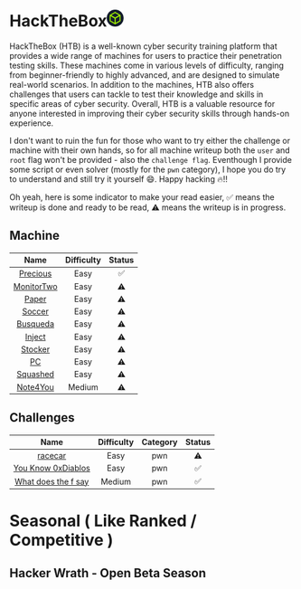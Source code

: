 <h1>HackTheBox<a href=https://www.hackthebox.com/><img src="htb-logo.png" width=30px></a></h1>

HackTheBox (HTB) is a well-known cyber security training platform that provides a wide range of machines for users to practice their penetration testing skills. These machines come in various levels of difficulty, ranging from beginner-friendly to highly advanced, and are designed to simulate real-world scenarios. In addition to the machines, HTB also offers challenges that users can tackle to test their knowledge and skills in specific areas of cyber security. Overall, HTB is a valuable resource for anyone interested in improving their cyber security skills through hands-on experience.

I don't want to ruin the fun for those who want to try either the challenge or machine with their own hands, so for all machine writeup both the `user` and `root` flag won't be provided - also the `challenge flag`. Eventhough I provide some script or even solver (mostly for the `pwn` category), I hope you do try to understand and still try it yourself :smile:. Happy hacking :fire:!!

Oh yeah, here is some indicator to make your read easier,
:white_check_mark: means the writeup is done and ready to be read, :warning: means the writeup is in progress.

## Machine

| **Name** | **Difficulty** | **Status** | 
| :---: | :---: | :---: |
| [Precious](./Box/Precious/)| Easy | :white_check_mark:|
| [MonitorTwo]() | Easy | :warning: |
| [Paper](./Box/Paper/) | Easy | :warning: | 
| [Soccer]() | Easy | :warning: |
| [Busqueda]() | Easy | :warning: |
| [Inject]() | Easy | :warning: |
| [Stocker]() | Easy | :warning: |
| [PC]() | Easy | :warning: |
| [Squashed]() | Easy | :warning: |
| [Note4You]() | Medium | :warning: |

## Challenges

| **Name** | **Difficulty** | **Category** |**Status** |
| :---: | :---: | :---: | :---: |
| [racecar](./Challenges/Racecar/) | Easy | pwn | :warning: |
| [You Know 0xDiablos](./Challenges/You%20Know%200xDiablos/) | Easy | pwn | :white_check_mark: |
| [What does the f say](./Challenges/What%20does%20the%20f%20say/) | Medium | pwn | :white_check_mark: |

# Seasonal ( Like Ranked / Competitive )

## Hacker Wrath - Open Beta Season